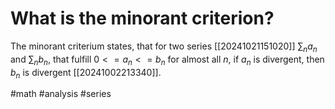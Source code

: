 # What is the minorant criterion? 
The minorant criterium states, that for two series [[20241021151020]] $\sum_n a_n$ and $\sum_n b_n$, that fulfill $0 <= a_n <= b_n$ for almost all $n$, if $a_n$ is divergent, then $b_n$ is divergent [[20241002213340]].

#math #analysis #series